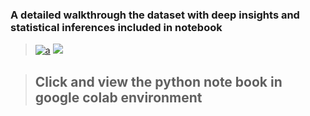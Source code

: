 
### A detailed walkthrough the dataset with deep insights and statistical inferences included in notebook 


> [![a](https://img.shields.io/badge/Colab%20Mode-%20%20View%20%20-yellow??style=flat?labelColor=lightyellow&logo=Jupyter)](https://colab.research.google.com/drive/1pg-HTBORlblYRobefPKJ6V7VFVOLkSZ6?usp=sharing) [![](https://img.shields.io/badge/.iPynb-Download-darkgreen?style=flat&logo=Jupyter)](https://github.com/its51/EDA/blob/main/EDA_%26_Statistical_analysis(wine_quality_dataset).ipynb)

> ##  Click and view the python note book in google colab environment 
